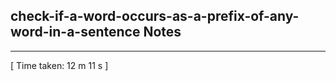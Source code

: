 <h2>check-if-a-word-occurs-as-a-prefix-of-any-word-in-a-sentence Notes</h2><hr>[ Time taken: 12 m 11 s ]